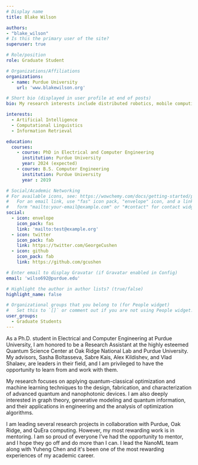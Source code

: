 ```yaml
---
# Display name
title: Blake Wilson 

authors:
- "blake_wilson"
# Is this the primary user of the site?
superuser: true

# Role/position
role: Graduate Student 

# Organizations/Affiliations
organizations:
  - name: Purdue University 
    url: 'www.blakewilson.org'

# Short bio (displayed in user profile at end of posts)
bio: My research interests include distributed robotics, mobile computing and programmable matter.

interests:
  - Artificial Intelligence
  - Computational Linguistics
  - Information Retrieval

education:
  courses:
    - course: PhD in Electrical and Computer Engineering 
      institution: Purdue University
      year: 2024 (expected) 
    - course: B.S. Computer Engineering
      institution: Purdue University 
      year : 2019

# Social/Academic Networking
# For available icons, see: https://wowchemy.com/docs/getting-started/page-builder/#icons
#   For an email link, use "fas" icon pack, "envelope" icon, and a link in the
#   form "mailto:your-email@example.com" or "#contact" for contact widget.
social:
  - icon: envelope
    icon_pack: fas
    link: 'mailto:test@example.org'
  - icon: twitter
    icon_pack: fab
    link: https://twitter.com/GeorgeCushen
  - icon: github
    icon_pack: fab
    link: https://github.com/gcushen

# Enter email to display Gravatar (if Gravatar enabled in Config)
email: 'wilso692@purdue.edu'

# Highlight the author in author lists? (true/false)
highlight_name: false

# Organizational groups that you belong to (for People widget)
#   Set this to `[]` or comment out if you are not using People widget.
user_groups:
  - Graduate Students 
---
```

As a Ph.D. student in Electrical and Computer Engineering at Purdue University, I am honored to be a Research Assistant at the highly esteemed Quantum Science Center at Oak Ridge National Lab and Purdue University. My advisors, Sasha Boltasseva, Sabre Kais,  Alex Kildishev, and Vlad Shalaev, are leaders in their field, and I am privileged to have the opportunity to learn from and work with them. 

My research focuses on applying quantum-classical optimization and machine learning techniques to the design, fabrication, and characterization of advanced quantum and nanophotonic devices. I am also deeply interested in graph theory, generative modeling and quantum information, and their applications in engineering and the analysis of optimization algorithms.

I am leading several research projects in collaboration with Purdue, Oak Ridge, and QuEra computing. However, my most rewarding work is in mentoring. I am so proud of everyone I’ve had the opportunity to mentor, and I hope they go off and do more than I can. I lead the NanoML team along with Yuheng Chen and it's been one of the most rewarding experiences of my academic career.  
